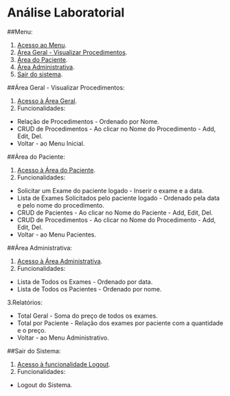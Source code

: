 # Análise Laboratorial

##Menu:

1. [Acesso ao Menu](http://localhost:8081/analise/).
2. [Área Geral - Visualizar Procedimentos](http://localhost:8081/analise/procedimentos).
3. [Área do Paciente](http://localhost:8081/analise/pacientes).
4. [Área Administrativa](http://localhost:8081/analise/pages/admin).
5. [Sair do sistema](http://localhost:8081/analise/pacientes/index_login).


##Área Geral - Visualizar Procedimentos:

1. [Acesso à Área Geral](http://localhost:8081/analise/procedimentos).
2. Funcionalidades:

* Relação de Procedimentos - Ordenado por Nome.
* CRUD de Procedimentos - Ao clicar no Nome do Procedimento - Add, Edit, Del.
* Voltar - ao Menu Inicial.



##Área do Paciente:

1. [Acesso à Área do Paciente](http://localhost:8081/analise/pacientes/index_login).
2. Funcionalidades:

* Solicitar um Exame do paciente logado - Inserir o exame e a data.
* Lista de Exames Solicitados pelo paciente logado - Ordenado pela data e pelo nome do procedimento.
* CRUD de Pacientes - Ao clicar no Nome do Paciente - Add, Edit, Del.
* CRUD de Procedimentos - Ao clicar no Nome do Procedimento - Add, Edit, Del.
* Voltar - ao Menu Pacientes.


##Área Administrativa: 

1. [Acesso à Área Administrativa](http://localhost:8081/analise/pages/admin).
2. Funcionalidades:

* Lista de Todos os Exames - Ordenado por data.
* Lista de Todos os Pacientes - Ordenado por nome.

3.Relatórios:

* Total Geral - Soma do preço de todos os exames.
* Total por Paciente - Relação dos exames por paciente com a quantidade e o preço.
* Voltar - ao Menu Administrativo.


##Sair do Sistema: 

1. [Acesso à funcionalidade Logout](http://localhost:8081/analise/pacientes/index_login).
2. Funcionalidades:

* Logout do Sistema.
